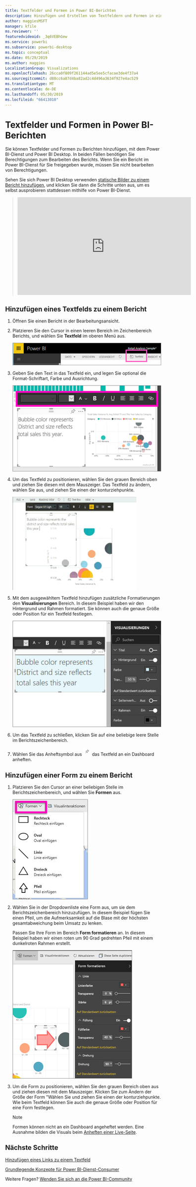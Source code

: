 ```yaml
---
title: Textfelder und Formen in Power BI-Berichten
description: Hinzufügen und Erstellen von Textfeldern und Formen in einem Bericht mit dem Microsoft Power BI-Dienst.
author: maggiesMSFT
manager: kfile
ms.reviewer: ''
featuredvideoid: _3q6VEBhGew
ms.service: powerbi
ms.subservice: powerbi-desktop
ms.topic: conceptual
ms.date: 05/29/2019
ms.author: maggies
LocalizationGroup: Visualizations
ms.openlocfilehash: 26cca0f809f261144ad5e5ee5cfacae3de4f37a4
ms.sourcegitcommit: d88cc6a87d4ba82ad2c4d496a3634f927e4ac529
ms.translationtype: MT
ms.contentlocale: de-DE
ms.lasthandoff: 05/30/2019
ms.locfileid: "66413010"
---
```

# <a name="text-boxes-and-shapes-in-power-bi-reports"></a>Textfelder und Formen in Power BI-Berichten
Sie können Textfelder und Formen zu Berichten hinzufügen, mit dem Power BI-Dienst und Power BI Desktop. In beiden Fällen benötigen Sie Berechtigungen zum Bearbeiten des Berichts. Wenn Sie ein Bericht im Power BI-Dienst für Sie freigegeben wurde, müssen Sie nicht bearbeiten von Berechtigungen. 

Sehen Sie sich Power BI Desktop verwenden [statische Bilder zu einem Bericht hinzufügen](guided-learning/visualizations.yml?tutorial-step=11), und klicken Sie dann die Schritte unten aus, um es selbst ausprobieren stattdessen mithilfe von Power BI-Dienst.
> 
> <iframe width="560" height="315" src="https://www.youtube.com/embed/_3q6VEBhGew" frameborder="0" allowfullscreen></iframe>
> 

## <a name="add-a-text-box-to-a-report"></a>Hinzufügen eines Textfelds zu einem Bericht
1. Öffnen Sie einen Bericht in der Bearbeitungsansicht.

2. Platzieren Sie den Cursor in einen leeren Bereich im Zeichenbereich Berichts, und wählen Sie **Textfeld** im oberen Menü aus.
   
   ![Wählen Sie im Textfeld](media/power-bi-reports-add-text-and-shapes/pbi_textbox.png)
3. Geben Sie den Text in das Textfeld ein, und legen Sie optional die Format-Schriftart, Farbe und Ausrichtung. 
   
   ![Geben Sie text](media/power-bi-reports-add-text-and-shapes/pbi_textbox2new.png)
4. Um das Textfeld zu positionieren, wählen Sie den grauen Bereich oben und ziehen Sie diesen mit dem Mauszeiger. Das Textfeld zu ändern, wählen Sie aus, und ziehen Sie einen der konturziehpunkte. 
   
   ![Position-Textfeld](media/power-bi-reports-add-text-and-shapes/textboxsmaller.gif)

5. Mit dem ausgewähltem Textfeld hinzufügen zusätzliche Formatierungen den **Visualisierungen** Bereich. In diesem Beispiel haben wir den Hintergrund und Rahmen formatiert. Sie können auch die genaue Größe oder Position für ein Textfeld festlegen.  

   ![Textfeld formatieren](media/power-bi-reports-add-text-and-shapes/power-bi-borders.png)

6. Um das Textfeld zu schließen, klicken Sie auf eine beliebige leere Stelle im Berichtszeichenbereich. 

7. Wählen Sie das Anheftsymbol aus  ![Stecknadelsymbol](media/power-bi-reports-add-text-and-shapes/pbi_pintile.png) das Textfeld an ein Dashboard anheften. 

## <a name="add-a-shape-to-a-report"></a>Hinzufügen einer Form zu einem Bericht
1. Platzieren Sie den Cursor an einer beliebigen Stelle im Berichtszeichenbereich, und wählen Sie **Formen** aus.
   
   ![Wählen Sie Formen](media/power-bi-reports-add-text-and-shapes/power-bi-shapes.png)
2. Wählen Sie in der Dropdownliste eine Form aus, um sie dem Berichtszeichenbereich hinzuzufügen. In diesem Beispiel fügen Sie einen Pfeil, um die Aufmerksamkeit auf die Blase mit der höchsten gesamtabweichung beim Umsatz zu lenken. 
   
   Passen Sie Ihre Form im Bereich **Form formatieren** an. In diesem Beispiel haben wir einen roten um 90 Grad gedrehten Pfeil mit einem dunkelroten Rahmen erstellt.
   
   ![Anpassen der Form](media/power-bi-reports-add-text-and-shapes/power-bi-arrrow.png)
3. Um die Form zu positionieren, wählen Sie den grauen Bereich oben aus und ziehen diesen mit dem Mauszeiger. Klicken Sie zum Ändern der Größe der Form "Wählen Sie und ziehen Sie einen der konturziehpunkte. Wie beim Textfeld können Sie auch die genaue Größe oder Position für eine Form festlegen.

   > [!NOTE]
   > Formen können nicht an ein Dashboard angeheftet werden. Eine Ausnahme bilden die Visuals beim [Anheften einer Live-Seite](service-dashboard-pin-live-tile-from-report.md). 
   > 
   > 

## <a name="next-steps"></a>Nächste Schritte
[Hinzufügen eines Links zu einem Textfeld](service-add-hyperlink-to-text-box.md)

[Grundlegende Konzepte für Power BI-Dienst-Consumer](consumer/end-user-basic-concepts.md)

Weitere Fragen? [Wenden Sie sich an die Power BI-Community](http://community.powerbi.com/)
